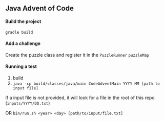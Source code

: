 ## Java Advent of Code

#### Build the project
`gradle build`

#### Add a challenge
Create the puzzle class and register it in the `PuzzleRunner` `puzzleMap`


#### Running a test
1. build
2. `java -cp build/classes/java/main CodeAdventMain YYYY MM [path to input file]`

If a input file is not provided, it will look for a file in the root of this repo (`inputs/YYYY/DD.txt`)

OR `bin/run.sh <year> <day> [path/to/input/file.txt]`
